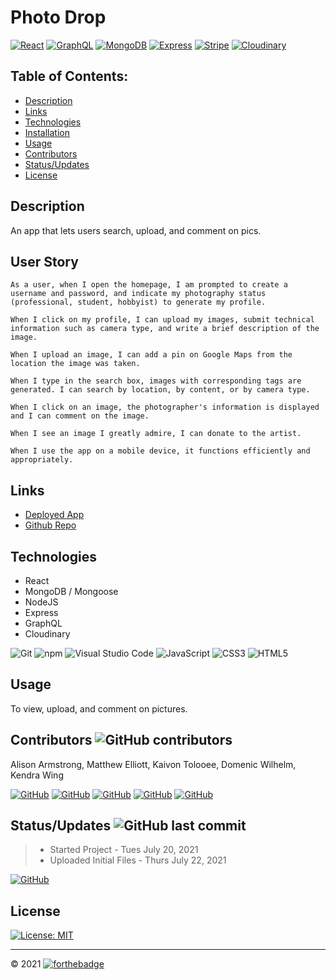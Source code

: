 # Photo Drop

[![React](https://img.shields.io/badge/React-Technology_Used-000000?labelColor=d1d1d1&style=for-the-badge&logo=React&link=https://github.com/kaivont85/Group-3-Project)](https://github.com/kaivont85/Group-3-Project)
[![GraphQL](https://img.shields.io/badge/GraphQL-Technology_Used-000000?labelColor=d1d1d1&style=for-the-badge&logo=GraphQL&link=https://github.com/kaivont85/Group-3-Project)](https://github.com/kaivont85/Group-3-Project)
[![MongoDB](https://img.shields.io/badge/MongoDB-Technology_Used-000000?labelColor=d1d1d1&style=for-the-badge&logo=MongoDB&link=https://github.com/kaivont85/Group-3-Project)](https://github.com/kaivont85/Group-3-Project)
[![Express](https://img.shields.io/badge/Express-Technology_Used-000000?labelColor=d1d1d1&style=for-the-badge&logo=Express&link=https://github.com/kaivont85/Group-3-Project)](https://github.com/kaivont85/Group-3-Project)
[![Stripe](https://img.shields.io/badge/Stripe-Technology_Used-000000?labelColor=d1d1d1&style=for-the-badge&logo=Stripe&link=https://github.com/kaivont85/Group-3-Project)](https://github.com/kaivont85/Group-3-Project)
[![Cloudinary](https://img.shields.io/badge/Cloudinary-Technology_Used-000000?labelColor=d1d1d1&style=for-the-badge&logo=Cloudinary&link=https://github.com/kaivont85/Group-3-Project)](https://github.com/kaivont85/Group-3-Project)
## Table of Contents:

  - [Description](#description)
  - [Links](#links)
  - [Technologies](#technologies)
  - [Installation](#installation)
  - [Usage](#usage)
  - [Contributors](#contributors)
  - [Status/Updates](#statusupdates)
  - [License](#license)
## Description
An app that lets users search, upload, and comment on pics.

## User Story 
```
As a user, when I open the homepage, I am prompted to create a username and password, and indicate my photography status (professional, student, hobbyist) to generate my profile.

When I click on my profile, I can upload my images, submit technical information such as camera type, and write a brief description of the image.

When I upload an image, I can add a pin on Google Maps from the location the image was taken. 

When I type in the search box, images with corresponding tags are generated. I can search by location, by content, or by camera type. 

When I click on an image, the photographer's information is displayed and I can comment on the image. 

When I see an image I greatly admire, I can donate to the artist.

When I use the app on a mobile device, it functions efficiently and appropriately. 
```


## Links
- [Deployed App](https://photo-drop2.herokuapp.com/)
- [Github Repo](https://github.com/MatteoThomas/photo-drop)


## Technologies

- React
- MongoDB / Mongoose
- NodeJS
- Express
- GraphQL
- Cloudinary


![Git](https://img.shields.io/badge/Git-000000?style=flat&logo=Git) ![npm](https://img.shields.io/badge/npm-000000?style=flat&logo=npm) ![Visual Studio Code](https://img.shields.io/badge/Visual_Studio_Code-000000?style=flat&logo=Visual-Studio-Code) ![JavaScript](https://img.shields.io/badge/JavaScript-000000?style=flat&logo=JavaScript) ![CSS3](https://img.shields.io/badge/CSS3-000000?style=flat&logo=CSS3) ![HTML5](https://img.shields.io/badge/HTML5-000000?style=flat&logo=HTML5)

## Usage

To view, upload, and comment on pictures.

## Contributors ![GitHub contributors](https://img.shields.io/github/contributors/kaivont85/Group-3-Project)

Alison Armstrong, Matthew Elliott, Kaivon Tolooee, Domenic Wilhelm, Kendra Wing

[![GitHub](https://img.shields.io/badge/GitHub-Alison_Armstrong-green?style=social&logo=GitHub&link=https://github.com/kaivont85/Group-3-Project)](https://github.com/kaivont85/Group-3-Project)
[![GitHub](https://img.shields.io/badge/GitHub-MatteoThomas-green?style=social&logo=GitHub&link=https://github.com/MatteoThomas)](https://github.com/MatteoThomas)
[![GitHub](https://img.shields.io/badge/GitHub-kaivont85-green?style=social&logo=GitHub&link=https://github.com/kaivont85)](https://github.com/kaivont85) 
[![GitHub](https://img.shields.io/badge/GitHub-Domenicsw92-8c1c3?style=social&logo=GitHub&link=https://github.com/Domenicsw92)](https://github.com/Domenicsw92)
[![GitHub](https://img.shields.io/badge/GitHub-kwing25-green?style=social&logo=GitHub&link=https://github.com/kwing25)](https://github.com/kwing25)

## Status/Updates ![GitHub last commit](https://img.shields.io/github/last-commit/kaivont85/Group-3-Project)

> - Started Project - Tues July 20, 2021
> - Uploaded Initial Files - Thurs July 22, 2021

[![GitHub](https://img.shields.io/badge/GitHub-In_Progress-f1f424?labelColor=000000&style=for-the-badge&logo=GitHub&link=https://github.com/kaivont85/Group-3-Project)](https://github.com/kaivont85/Group-3-Project)
## License

[![License: MIT](https://img.shields.io/badge/License-MIT-yellow.svg)](https://opensource.org/licenses/MIT)

---
&copy; 2021 
[![forthebadge](https://forthebadge.com/images/badges/built-by-developers.svg)](https://forthebadge.com)
